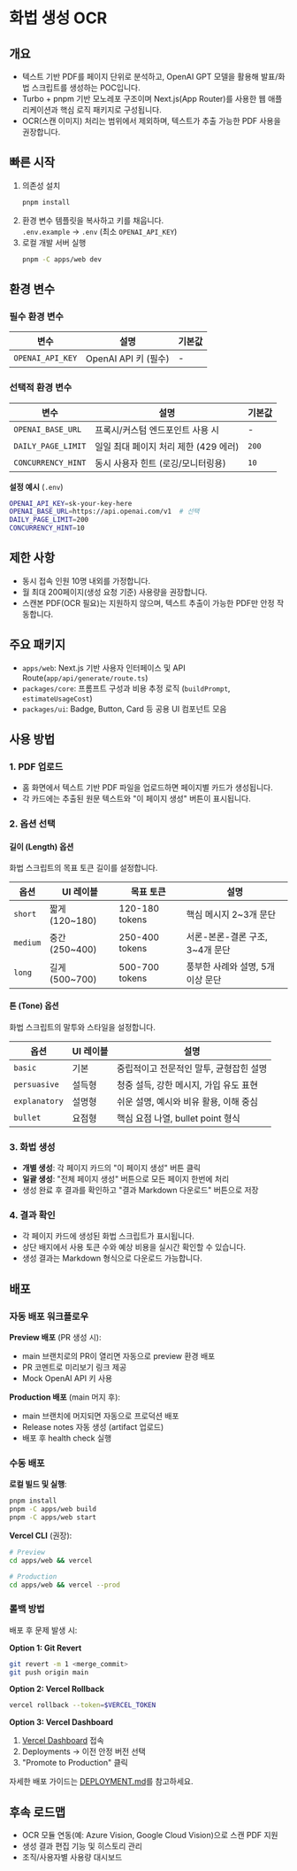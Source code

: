 # 화법 생성 OCR

## 개요
- 텍스트 기반 PDF를 페이지 단위로 분석하고, OpenAI GPT 모델을 활용해 발표/화법 스크립트를 생성하는 POC입니다.
- Turbo + pnpm 기반 모노레포 구조이며 Next.js(App Router)를 사용한 웹 애플리케이션과 핵심 로직 패키지로 구성됩니다.
- OCR(스캔 이미지) 처리는 범위에서 제외하며, 텍스트가 추출 가능한 PDF 사용을 권장합니다.

## 빠른 시작
1. 의존성 설치  
   ```bash
   pnpm install
   ```
2. 환경 변수 템플릿을 복사하고 키를 채웁니다.  
   `.env.example` → `.env` (최소 `OPENAI_API_KEY`)
3. 로컬 개발 서버 실행  
   ```bash
   pnpm -C apps/web dev
   ```

## 환경 변수

### 필수 환경 변수
| 변수 | 설명 | 기본값 |
| --- | --- | --- |
| `OPENAI_API_KEY` | OpenAI API 키 (필수) | - |

### 선택적 환경 변수
| 변수 | 설명 | 기본값 |
| --- | --- | --- |
| `OPENAI_BASE_URL` | 프록시/커스텀 엔드포인트 사용 시 | - |
| `DAILY_PAGE_LIMIT` | 일일 최대 페이지 처리 제한 (429 에러) | `200` |
| `CONCURRENCY_HINT` | 동시 사용자 힌트 (로깅/모니터링용) | `10` |

**설정 예시** (`.env`)
```bash
OPENAI_API_KEY=sk-your-key-here
OPENAI_BASE_URL=https://api.openai.com/v1  # 선택
DAILY_PAGE_LIMIT=200
CONCURRENCY_HINT=10
```

## 제한 사항
- 동시 접속 인원 10명 내외를 가정합니다.
- 월 최대 200페이지(생성 요청 기준) 사용량을 권장합니다.
- 스캔본 PDF(OCR 필요)는 지원하지 않으며, 텍스트 추출이 가능한 PDF만 안정 작동합니다.

## 주요 패키지
- `apps/web`: Next.js 기반 사용자 인터페이스 및 API Route(`app/api/generate/route.ts`)
- `packages/core`: 프롬프트 구성과 비용 추정 로직 (`buildPrompt`, `estimateUsageCost`)
- `packages/ui`: Badge, Button, Card 등 공용 UI 컴포넌트 모음

## 사용 방법

### 1. PDF 업로드
- 홈 화면에서 텍스트 기반 PDF 파일을 업로드하면 페이지별 카드가 생성됩니다.
- 각 카드에는 추출된 원문 텍스트와 "이 페이지 생성" 버튼이 표시됩니다.

### 2. 옵션 선택

#### 길이 (Length) 옵션
화법 스크립트의 목표 토큰 길이를 설정합니다.

| 옵션 | UI 레이블 | 목표 토큰 | 설명 |
| --- | --- | --- | --- |
| `short` | 짧게 (120~180) | 120-180 tokens | 핵심 메시지 2~3개 문단 |
| `medium` | 중간 (250~400) | 250-400 tokens | 서론-본론-결론 구조, 3~4개 문단 |
| `long` | 길게 (500~700) | 500-700 tokens | 풍부한 사례와 설명, 5개 이상 문단 |

#### 톤 (Tone) 옵션
화법 스크립트의 말투와 스타일을 설정합니다.

| 옵션 | UI 레이블 | 설명 |
| --- | --- | --- |
| `basic` | 기본 | 중립적이고 전문적인 말투, 균형잡힌 설명 |
| `persuasive` | 설득형 | 청중 설득, 강한 메시지, 가입 유도 표현 |
| `explanatory` | 설명형 | 쉬운 설명, 예시와 비유 활용, 이해 중심 |
| `bullet` | 요점형 | 핵심 요점 나열, bullet point 형식 |

### 3. 화법 생성
- **개별 생성**: 각 페이지 카드의 "이 페이지 생성" 버튼 클릭
- **일괄 생성**: "전체 페이지 생성" 버튼으로 모든 페이지 한번에 처리
- 생성 완료 후 결과를 확인하고 "결과 Markdown 다운로드" 버튼으로 저장

### 4. 결과 확인
- 각 페이지 카드에 생성된 화법 스크립트가 표시됩니다.
- 상단 배지에서 사용 토큰 수와 예상 비용을 실시간 확인할 수 있습니다.
- 생성 결과는 Markdown 형식으로 다운로드 가능합니다.

## 배포

### 자동 배포 워크플로우

**Preview 배포** (PR 생성 시):
- main 브랜치로의 PR이 열리면 자동으로 preview 환경 배포
- PR 코멘트로 미리보기 링크 제공
- Mock OpenAI API 키 사용

**Production 배포** (main 머지 후):
- main 브랜치에 머지되면 자동으로 프로덕션 배포
- Release notes 자동 생성 (artifact 업로드)
- 배포 후 health check 실행

### 수동 배포

**로컬 빌드 및 실행**:
```bash
pnpm install
pnpm -C apps/web build
pnpm -C apps/web start
```

**Vercel CLI** (권장):
```bash
# Preview
cd apps/web && vercel

# Production
cd apps/web && vercel --prod
```

### 롤백 방법

배포 후 문제 발생 시:

**Option 1: Git Revert**
```bash
git revert -m 1 <merge_commit>
git push origin main
```

**Option 2: Vercel Rollback**
```bash
vercel rollback --token=$VERCEL_TOKEN
```

**Option 3: Vercel Dashboard**
1. [Vercel Dashboard](https://vercel.com/dashboard) 접속
2. Deployments → 이전 안정 버전 선택
3. "Promote to Production" 클릭

자세한 배포 가이드는 [DEPLOYMENT.md](./DEPLOYMENT.md)를 참고하세요.

## 후속 로드맵
- OCR 모듈 연동(예: Azure Vision, Google Cloud Vision)으로 스캔 PDF 지원
- 생성 결과 편집 기능 및 히스토리 관리
- 조직/사용자별 사용량 대시보드

